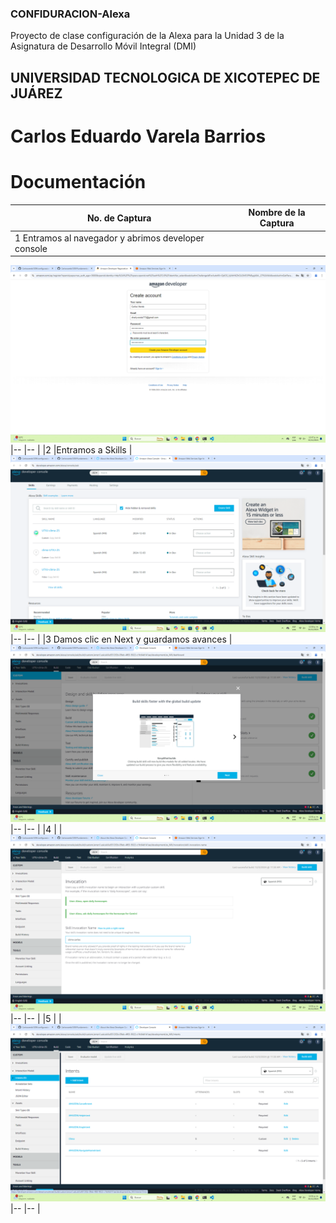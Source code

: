 ### CONFIDURACION-Alexa
Proyecto de clase configuración de la Alexa para la Unidad 3 de la Asignatura de Desarrollo Móvil Integral (DMI) 

## UNIVERSIDAD TECNOLOGICA DE XICOTEPEC DE JUÁREZ
# Carlos Eduardo Varela Barrios

# Documentación
|No. de Captura|Nombre de la Captura | 
|-- |-- |
|1 Entramos al navegador y abrimos developer console| |
![alt text](<Captura de pantalla (1).png>)
|-- |-- |
|2 |Entramos a Skills |
![alt text](<Captura de pantalla (2).png>)
|-- |-- |
|3 Damos clic en Next y guardamos avances |
![alt text](<Captura de pantalla (3).png>)
|-- |-- |
|4 | |
![alt text](<Captura de pantalla (4).png>)
|-- |-- |
|5 | |
![alt text](<Captura de pantalla (5).png>)
|-- |-- |
